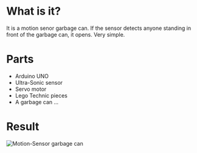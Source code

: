 # What is it?

It is a motion senor garbage can. If the sensor detects anyone standing in front of the garbage can,
it opens. Very simple.

# Parts

- Arduino UNO
- Ultra-Sonic sensor
- Servo motor
- Lego Technic pieces
- A garbage can ...

# Result

![Motion-Sensor garbage can](https://user-images.githubusercontent.com/174200/82760457-7ae33a80-9da8-11ea-8f07-20f1d0e43fe1.jpg)

